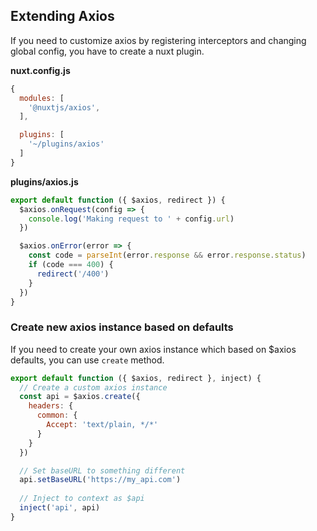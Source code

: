 ## Extending Axios

If you need to customize axios by registering interceptors and changing global config, you have to create a nuxt plugin.

**nuxt.config.js**

```js
{
  modules: [
    '@nuxtjs/axios',
  ],

  plugins: [
    '~/plugins/axios'
  ]
}
```

**plugins/axios.js**

```js
export default function ({ $axios, redirect }) {
  $axios.onRequest(config => {
    console.log('Making request to ' + config.url)
  })

  $axios.onError(error => {
    const code = parseInt(error.response && error.response.status)
    if (code === 400) {
      redirect('/400')
    }
  })
}
```

### Create new axios instance based on defaults

If you need to create your own axios instance which based on $axios defaults, you can use `create` method.

```js
export default function ({ $axios, redirect }, inject) {
  // Create a custom axios instance
  const api = $axios.create({
    headers: {
      common: {
        Accept: 'text/plain, */*'
      }
    }
  })

  // Set baseURL to something different
  api.setBaseURL('https://my_api.com')
  
  // Inject to context as $api
  inject('api', api)
}
```
